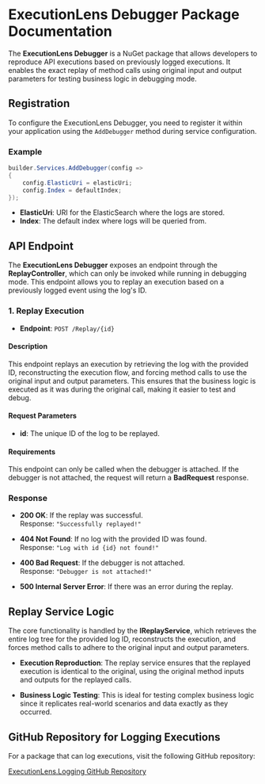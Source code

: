 # ExecutionLens Debugger Package Documentation

The **ExecutionLens Debugger** is a NuGet package that allows developers to reproduce API executions based on previously logged executions. It enables the exact replay of method calls using original input and output parameters for testing business logic in debugging mode.

## Registration

To configure the ExecutionLens Debugger, you need to register it within your application using the `AddDebugger` method during service configuration.

### Example

```csharp
builder.Services.AddDebugger(config =>
{
    config.ElasticUri = elasticUri;
    config.Index = defaultIndex;
});
```

- **ElasticUri**: URI for the ElasticSearch where the logs are stored.
- **Index**: The default index where logs will be queried from.

## API Endpoint

The **ExecutionLens Debugger** exposes an endpoint through the **ReplayController**, which can only be invoked while running in debugging mode. This endpoint allows you to replay an execution based on a previously logged event using the log's ID.

### 1. Replay Execution

- **Endpoint**: `POST /Replay/{id}`

#### Description

This endpoint replays an execution by retrieving the log with the provided ID, reconstructing the execution flow, and forcing method calls to use the original input and output parameters. This ensures that the business logic is executed as it was during the original call, making it easier to test and debug.

#### Request Parameters

- **id**: The unique ID of the log to be replayed.

#### Requirements

This endpoint can only be called when the debugger is attached. If the debugger is not attached, the request will return a **BadRequest** response.

### Response

- **200 OK**: If the replay was successful.  
  Response: `"Successfully replayed!"`

- **404 Not Found**: If no log with the provided ID was found.  
  Response: `"Log with id {id} not found!"`

- **400 Bad Request**: If the debugger is not attached.  
  Response: `"Debugger is not attached!"`

- **500 Internal Server Error**: If there was an error during the replay.

## Replay Service Logic

The core functionality is handled by the **IReplayService**, which retrieves the entire log tree for the provided log ID, reconstructs the execution, and forces method calls to adhere to the original input and output parameters.

- **Execution Reproduction**: The replay service ensures that the replayed execution is identical to the original, using the original method inputs and outputs for the replayed calls.

- **Business Logic Testing**: This is ideal for testing complex business logic since it replicates real-world scenarios and data exactly as they occurred.

## GitHub Repository for Logging Executions

For a package that can log executions, visit the following GitHub repository:

[ExecutionLens.Logging GitHub Repository](https://github.com/Andrei1128/ExecutionLens.Logging)
